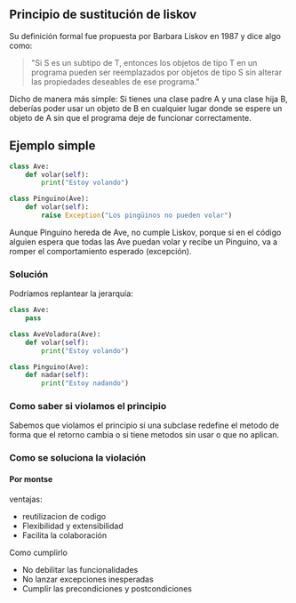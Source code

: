 ## Principio de sustitución de liskov

Su definición formal fue propuesta por Barbara Liskov en 1987 y dice algo como:

>"Si S es un subtipo de T, entonces los objetos de tipo T en un programa pueden ser reemplazados por objetos de tipo S sin alterar las propiedades deseables de ese programa."

Dicho de manera más simple:
Si tienes una clase padre A y una clase hija B, deberías poder usar un objeto de B en cualquier lugar donde se espere un objeto de A sin que el programa deje de funcionar correctamente.

## Ejemplo simple

```python
class Ave:
    def volar(self):
        print("Estoy volando")

class Pinguino(Ave):
    def volar(self):
        raise Exception("Los pingüinos no pueden volar")

``` 

Aunque Pinguino hereda de Ave, no cumple Liskov, porque si en el código alguien espera que todas las Ave puedan volar y recibe un Pinguino, va a romper el comportamiento esperado (excepción).

### Solución

Podríamos replantear la jerarquía:

```python 
class Ave:
    pass

class AveVoladora(Ave):
    def volar(self):
        print("Estoy volando")

class Pinguino(Ave):
    def nadar(self):
        print("Estoy nadando")
```

### Como saber si violamos el principio

Sabemos que violamos el principio si una subclase redefine el metodo de forma que el retorno cambia o si tiene metodos sin usar o que no aplican.

### Como se soluciona la violación

#### Por montse

ventajas:
- reutilizacion de codigo
- Flexibilidad y extensibilidad
- Facilita la colaboración

Como cumplirlo
- No debilitar las funcionalidades
- No lanzar excepciones inesperadas
- Cumplir las precondiciones y postcondiciones
